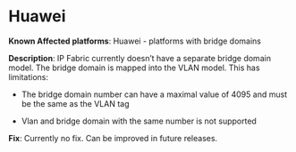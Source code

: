 # Huawei

**Known Affected platforms**: Huawei - platforms with bridge domains

**Description**: IP Fabric currently doesn’t have a separate bridge
domain model. The bridge domain is mapped into the VLAN model. This has
limitations:

-   The bridge domain number can have a maximal value of 4095 and must
    be the same as the VLAN tag

-   Vlan and bridge domain with the same number is not supported

**Fix**: Currently no fix. Can be improved in future releases.
